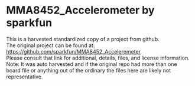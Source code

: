 
# MMA8452_Accelerometer by sparkfun  
This is a harvested standardized copy of a project from github.  
The original project can be found at:  
https://github.com/sparkfun/MMA8452_Accelerometer  
Please consult that link for additional, details, files, and license information.  
Note: It was auto harvested and if the original repo had more than one board file or anything out of the ordinary the files here are likely not representative.  
    